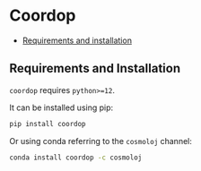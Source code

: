 # Coordop

* [Requirements and installation](#requirements-and-installation)

## Requirements and Installation

`coordop` requires `python>=12`.

It can be installed using pip:

```bash
pip install coordop
```

Or using conda referring to the `cosmoloj` channel:

```bash
conda install coordop -c cosmoloj
```
